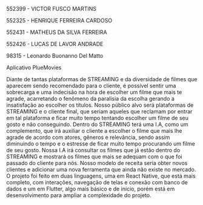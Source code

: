 552399 - VICTOR FUSCO MARTINS

552325 - HENRIQUE FERREIRA CARDOSO

552431 - MATHEUS DA SILVA FERREIRA

552426 - LUCAS DE LAVOR ANDRADE

98315 - Leonardo Buonanno Del Matto

Aplicativo PlueMovies

Diante de tantas plataformas de STREAMING e da diversidade de filmes que aparecem sendo recomendado para o cliente, é possível sentir uma sobrecarga e uma indecisão na hora de escolher um filme que mais te agrade, acarretando o fenômeno da paralisia da escolha gerando a insatisfação ao escolher os títulos. Nosso público alvo será plataformas de STREAMING e o cliente final, que seriam aqueles que reclamam por entrar em tal plataforma e ficar muito tempo tentando escolher um filme de seu gosto e não conseguindo. Dentro do STREAMING terá uma I.A, como um complemento, que irá auxiliar o cliente a escolher o filme que mais lhe agrade de acordo com atores, gêneros e relevância, sendo assim diminuindo o tempo e o estresse de ficar muito tempo procurando um filme de seu gosto. Nossa I.A irá consultar os filmes que já estão dentro do STREAMING e mostrará os filmes que mais se adequam com o que foi passado do cliente para nós. Nosso modelo de receita seria obter novos clientes e adicionar uma nova ferramenta que ainda não existe no mercado.
O projeto foi feito em duas linguagens, uma em React Native, que está mais completo, com interações, navegação de telas e conexão com banco de dados e um em Flutter, algo mais básico e de início, porém está em desenvolvimento para ampliar a complexidade do projeto.

